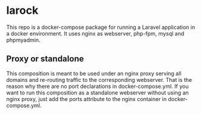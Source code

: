 # larock

This repo is a docker-compose package for running a Laravel application in a docker environment.
It uses nginx as webserver, php-fpm, mysql and phpmyadmin.

## Proxy or standalone

This composition is meant to be used under an nginx proxy serving all domains and re-routing traffic to the corresponding webserver.
That is the reason why there are no port declarations in docker-compose.yml. If you want to run this composition as a standalone webserver without using an nginx proxy, just add the ports attribute to the nginx container in docker-compose.yml.
